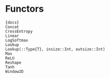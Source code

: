 # Functors

    {docs}
    Concat
    CrossEntropy
    Linear
    LogSoftmax
    Lookup
    Lookup(::Type{T}, insize::Int, outsize::Int)
    Max
    ReLU
    Reshape
    Tanh
    Window2D
